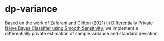 # dp-variance
Based on the work of Zafarani and Clifton (2021) in [Differentially Private Naive Bayes Classifier using Smooth Sensitivity](http://arxiv.org/abs/2003.13955), we implement a differentially private estimation of sample variance and standard deviation.
